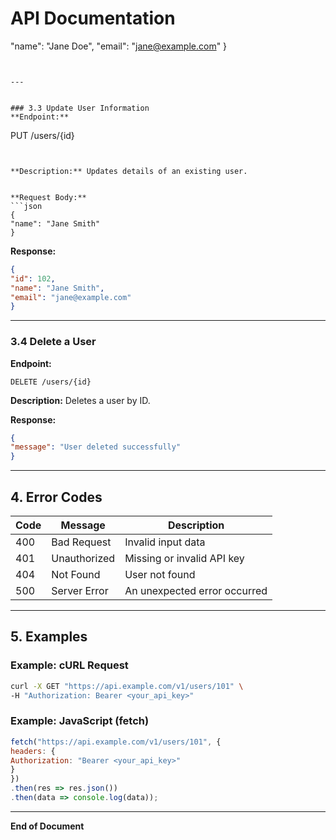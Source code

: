 # API Documentation
"name": "Jane Doe",
"email": "jane@example.com"
}
```


---


### 3.3 Update User Information
**Endpoint:**
```
PUT /users/{id}
```


**Description:** Updates details of an existing user.


**Request Body:**
```json
{
"name": "Jane Smith"
}
```


**Response:**
```json
{
"id": 102,
"name": "Jane Smith",
"email": "jane@example.com"
}
```


---


### 3.4 Delete a User
**Endpoint:**
```
DELETE /users/{id}
```


**Description:** Deletes a user by ID.


**Response:**
```json
{
"message": "User deleted successfully"
}
```


---


## 4. Error Codes
| Code | Message | Description |
|------|---------|-------------|
| 400 | Bad Request | Invalid input data |
| 401 | Unauthorized | Missing or invalid API key |
| 404 | Not Found | User not found |
| 500 | Server Error | An unexpected error occurred |


---


## 5. Examples


### Example: cURL Request
```bash
curl -X GET "https://api.example.com/v1/users/101" \
-H "Authorization: Bearer <your_api_key>"
```


### Example: JavaScript (fetch)
```javascript
fetch("https://api.example.com/v1/users/101", {
headers: {
Authorization: "Bearer <your_api_key>"
}
})
.then(res => res.json())
.then(data => console.log(data));
```


---


**End of Document**
